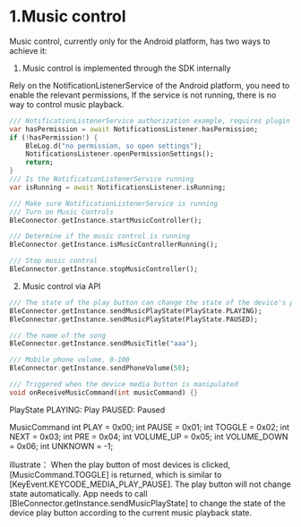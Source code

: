 # 1.Music control

Music control, currently only for the Android platform, has two ways to achieve it:

1. Music control is implemented through the SDK internally

Rely on the NotificationListenerService of the Android platform, you need to enable the relevant permissions,
If the service is not running, there is no way to control music playback.

```dart
/// NotificationListenerService authorization example, requires plugin [flutter_notification_listener]
var hasPermission = await NotificationsListener.hasPermission;
if (!hasPermission!) {
    BleLog.d("no permission, so open settings");
    NotificationsListener.openPermissionSettings();
    return;
}
/// Is the NotificationListenerService running
var isRunning = await NotificationsListener.isRunning;

/// Make sure NotificationListenerService is running
/// Turn on Music Controls
BleConnector.getInstance.startMusicController();

/// Determine if the music control is running
BleConnector.getInstance.isMusicControllerRunning();

/// Stop music control
BleConnector.getInstance.stopMusicController();

```

2. Music control via API

```dart
/// The state of the play button can change the state of the device's play button, which requires the developer to synchronize the current music playback state to the device
BleConnector.getInstance.sendMusicPlayState(PlayState.PLAYING);
BleConnector.getInstance.sendMusicPlayState(PlayState.PAUSED);

/// The name of the song
BleConnector.getInstance.sendMusicTitle("aaa");

/// Mobile phone volume, 0-100
BleConnector.getInstance.sendPhoneVolume(50);

/// Triggered when the device media button is manipulated
void onReceiveMusicCommand(int musicCommand) {}

```

PlayState
PLAYING: Play
PAUSED: Paused

MusicCommand
int PLAY = 0x00;
int PAUSE = 0x01;
int TOGGLE = 0x02;
int NEXT = 0x03;
int PRE = 0x04;
int VOLUME_UP = 0x05;
int VOLUME_DOWN = 0x06;
int UNKNOWN = -1;

illustrate：
When the play button of most devices is clicked, [MusicCommand.TOGGLE] is returned, which is similar to [KeyEvent.KEYCODE_MEDIA_PLAY_PAUSE].
The play button will not change state automatically. App needs to call [BleConnector.getInstance.sendMusicPlayState] to change the state of the device play button according to the current music playback state.